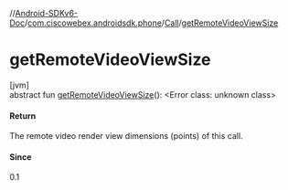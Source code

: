 //[Android-SDKv6-Doc](../../../index.md)/[com.ciscowebex.androidsdk.phone](../index.md)/[Call](index.md)/[getRemoteVideoViewSize](get-remote-video-view-size.md)

# getRemoteVideoViewSize

[jvm]\
abstract fun [getRemoteVideoViewSize](get-remote-video-view-size.md)(): &lt;Error class: unknown class&gt;

#### Return

The remote video render view dimensions (points) of this call.

#### Since

0.1
